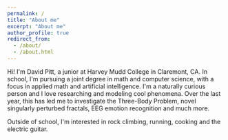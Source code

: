 ```yaml
---
permalink: /
title: "About me"
excerpt: "About me"
author_profile: true
redirect_from: 
  - /about/
  - /about.html
---
```


Hi! I'm David Pitt, a junior at Harvey Mudd College in Claremont, CA. In school, I'm pursuing a joint degree in math and computer science, with a focus in applied math and artificial intelligence. I'm a naturally curious person and I love researching and modeling cool phenomena. Over the last year, this has led me to investigate the Three-Body Problem, novel singularly perturbed fractals, EEG emotion recognition and much more. 

Outside of school, I'm interested in rock climbing, running, cooking and the electric guitar. 
